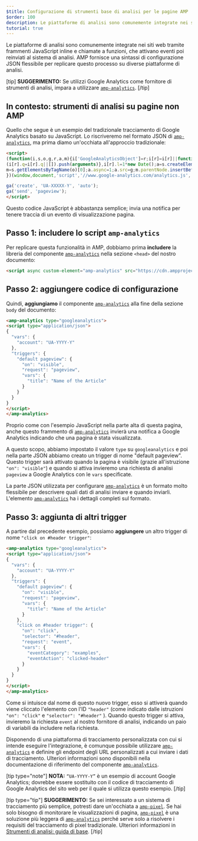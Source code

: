 ```yaml
---
$title: Configurazione di strumenti base di analisi per le pagine AMP
$order: 100
description: Le piattaforme di analisi sono comunemente integrate nei siti web tramite frammenti JavaScript inline e chiamate a funzioni, che attivano eventi poi reinviati al sistema di analisi.
tutorial: true
---
```


Le piattaforme di analisi sono comunemente integrate nei siti web tramite frammenti JavaScript inline e chiamate a funzioni, che attivano eventi poi reinviati al sistema di analisi. AMP fornisce una sintassi di configurazione JSON flessibile per replicare questo processo su diverse piattaforme di analisi.

[tip] **SUGGERIMENTO:** Se utilizzi Google Analytics come fornitore di strumenti di analisi, impara a utilizzare [`amp-analytics`](../../../documentation/components/reference/amp-analytics.md). [/tip]

## In contesto: strumenti di analisi su pagine non AMP

Quello che segue è un esempio del tradizionale tracciamento di Google Analytics basato su JavaScript. Lo riscriveremo nel formato JSON di [`amp-analytics`](../../../documentation/components/reference/amp-analytics.md), ma prima diamo un'occhiata all'approccio tradizionale:

```html
<script>
(function(i,s,o,g,r,a,m){i['GoogleAnalyticsObject']=r;i[r]=i[r]||function(){
(i[r].q=i[r].q||[]).push(arguments)},i[r].l=1*new Date();a=s.createElement(o),
m=s.getElementsByTagName(o)[0];a.async=1;a.src=g;m.parentNode.insertBefore(a,m)
})(window,document,'script','//www.google-analytics.com/analytics.js','ga');

ga('create', 'UA-XXXXX-Y', 'auto');
ga('send', 'pageview');
</script>
```

Questo codice JavaScript è abbastanza semplice; invia una notifica per tenere traccia di un evento di visualizzazione pagina.

## Passo 1: includere lo script `amp-analytics`

Per replicare questa funzionalità in AMP, dobbiamo prima **includere** la libreria del componente [`amp-analytics`](../../../documentation/components/reference/amp-analytics.md) nella sezione `<head>` del nostro documento:

```html
<script async custom-element="amp-analytics" src="https://cdn.ampproject.org/v0/amp-analytics-0.1.js"></script>
```

## Passo 2: aggiungere codice di configurazione

Quindi, **aggiungiamo** il componente [`amp-analytics`](../../../documentation/components/reference/amp-analytics.md) alla fine della sezione `body` del documento:

```html
<amp-analytics type="googleanalytics">
<script type="application/json">
{
  "vars": {
    "account": "UA-YYYY-Y"
  },
  "triggers": {
    "default pageview": {
      "on": "visible",
      "request": "pageview",
      "vars": {
        "title": "Name of the Article"
      }
    }
  }
}
</script>
</amp-analytics>
```

Proprio come con l'esempio JavaScript nella parte alta di questa pagina, anche questo frammento di [`amp-analytics`](../../../documentation/components/reference/amp-analytics.md) invierà una notifica a Google Analytics indicando che una pagina è stata visualizzata.

A questo scopo, abbiamo impostato il valore `type` su `googleanalytics` e poi nella parte JSON abbiamo creato un trigger di nome "default pageview". Questo trigger sarà attivato quando la pagina è visibile (grazie all'istruzione `"on": "visible"`) e quando si attiva invieremo una richiesta di analisi `pageview` a Google Analytics con le `vars` specificate.

La parte JSON utilizzata per configurare [`amp-analytics`](../../../documentation/components/reference/amp-analytics.md) è un formato molto flessibile per descrivere quali dati di analisi inviare e quando inviarli. L'elemento [`amp-analytics`](../../../documentation/components/reference/amp-analytics.md) ha i dettagli completi sul formato.

## Passo 3: aggiunta di altri trigger

A partire dal precedente esempio, possiamo **aggiungere** un altro trigger di nome `"click on #header trigger"`:

```html
<amp-analytics type="googleanalytics">
<script type="application/json">
{
  "vars": {
    "account": "UA-YYYY-Y"
  },
  "triggers": {
    "default pageview": {
      "on": "visible",
      "request": "pageview",
      "vars": {
        "title": "Name of the Article"
      }
    },
    "click on #header trigger": {
      "on": "click",
      "selector": "#header",
      "request": "event",
      "vars": {
        "eventCategory": "examples",
        "eventAction": "clicked-header"
      }
    }
  }
}
</script>
</amp-analytics>
```

Come si intuisce dal nome di questo nuovo trigger, esso si attiverà quando viene cliccato l'elemento con l'ID `"header"` (come indicato dalle istruzioni `"on": "click"` e `"selector": "#header"` ). Quando questo trigger si attiva, invieremo la richiesta `event` al nostro fornitore di analisi, indicando un paio di variabili da includere nella richiesta.

Disponendo di una piattaforma di tracciamento personalizzata con cui si intende eseguire l'integrazione, è comunque possibile utilizzare [`amp-analytics`](../../../documentation/components/reference/amp-analytics.md) e definire gli endpoint degli URL personalizzati a cui inviare i dati di tracciamento. Ulteriori informazioni sono disponibili nella documentazione di riferimento del componente [`amp-analytics`](../../../documentation/components/reference/amp-analytics.md).

[tip type="note"] **NOTA:** `“UA-YYYY-Y”` è un esempio di account Google Analytics; dovrebbe essere sostituito con il codice di tracciamento di Google Analytics del sito web per il quale si utilizza questo esempio. [/tip]

[tip type="tip"] **SUGGERIMENTO:** Se sei interessato a un sistema di tracciamento più semplice, potresti dare un'occhiata a [`amp-pixel`](../../../documentation/components/reference/amp-pixel.md). Se hai solo bisogno di monitorare le visualizzazioni di pagina, [`amp-pixel`](../../../documentation/components/reference/amp-pixel.md) è una soluzione più leggera di [`amp-analytics`](../../../documentation/components/reference/amp-analytics.md) perché serve solo a risolvere i requisiti del tracciamento di pixel tradizionale. Ulteriori informazioni in [Strumenti di analisi: guida di base](../../../documentation/guides-and-tutorials/optimize-measure/configure-analytics/analytics_basics.md). [/tip]
